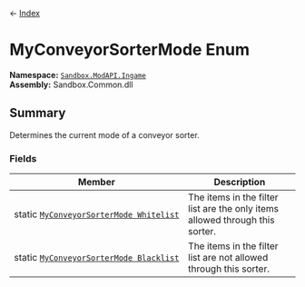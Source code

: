 ← [Index](index)
# MyConveyorSorterMode Enum
**Namespace:** [`Sandbox.ModAPI.Ingame`](Sandbox.ModAPI.Ingame)  
**Assembly:** Sandbox.Common.dll  
## Summary
Determines the current mode of a conveyor sorter.
### Fields
|Member|Description|
|---|---|
|static [`MyConveyorSorterMode Whitelist`](Sandbox.ModAPI.Ingame.Whitelist)|The items in the filter list are the only items allowed through this sorter.|
|static [`MyConveyorSorterMode Blacklist`](Sandbox.ModAPI.Ingame.Blacklist)|The items in the filter list are not allowed through this sorter.|

